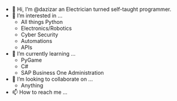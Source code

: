- 👋 Hi, I’m @dazizar an Electrician turned self-taught programmer.
- 👀 I’m interested in ...
  - All things Python
  - Electronics/Robotics
  - Cyber Security
  - Automations
  - APIs
- 🌱 I’m currently learning ...
  - PyGame
  - C#
  - SAP Business One Administration
- 💞️ I’m looking to collaborate on ...
  - Anything
- 📫 How to reach me ...

<!---
dazizar/dazizar is a ✨ special ✨ repository because its `README.md` (this file) appears on your GitHub profile.
You can click the Preview link to take a look at your changes.
--->
